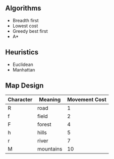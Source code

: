 ## Algorithms

 * Breadth first
 * Lowest cost
 * Greedy best first
 * A*

## Heuristics
 * Euclidean
 * Manhattan

## Map Design

|Character      |Meaning        |Movement Cost|
|---------------|---------------|-------------|
|R              |road           |1            |
|f              |field          |2            |
|F              |forest         |4            |
|h              |hills          |5            |
|r              |river          |7            |
|M              |mountains      |10           |
